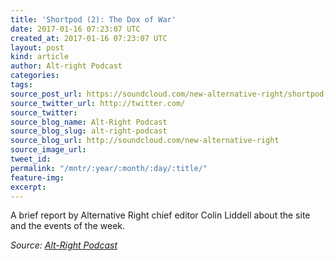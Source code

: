 ```yaml
---
title: 'Shortpod (2): The Dox of War'
date: 2017-01-16 07:23:07 UTC
created_at: 2017-01-16 07:23:07 UTC
layout: post
kind: article
author: Alt-right Podcast
categories: 
tags: 
source_post_url: https://soundcloud.com/new-alternative-right/shortpod-2-the-dox-of-war
source_twitter_url: http://twitter.com/
source_twitter: 
source_blog_name: Alt-Right Podcast
source_blog_slug: alt-right-podcast
source_blog_url: http://soundcloud.com/new-alternative-right
source_image_url: 
tweet_id: 
permalink: "/mntr/:year/:month/:day/:title/"
feature-img: 
excerpt: 
---
```

A brief report by Alternative Right chief editor Colin Liddell about the site and the events of the week.<div class="">
    <i>Source: <a href="http://soundcloud.com/new-alternative-right">Alt-Right Podcast</a></i>
</div>
